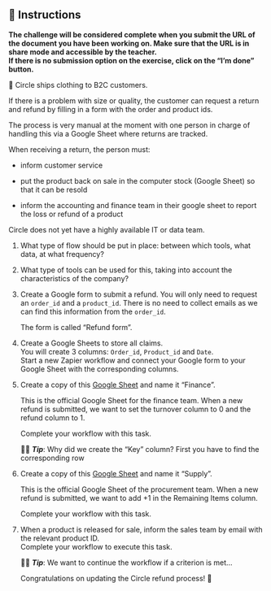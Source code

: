 <div role="tabpanel" class="tab-pane active" id="exercise-instructions">

<div id="exercice-content" class="px-5 py-3">


<h2 id="instructions">🎯&nbsp;Instructions</h2>

<p><strong>The challenge will be considered complete when you submit the URL of the document you have been working on. Make sure that the URL is in share mode and accessible by the teacher.</strong><br>
<strong>If there is no submission option on the exercise, click on the “I’m done” button.</strong></p>

<p>👚 Circle ships clothing to B2C customers.</p>

<p>If there is a problem with size or quality, the customer can request a return and refund by filling in a form with the order and product ids.</p>

<p>The process is very manual at the moment with one person in charge of handling this via a Google Sheet where returns are tracked.</p>

<p>When receiving a return, the person must:</p>

<ul>
<li>
<p>inform customer service</p>
</li>
<li>
<p>put the product back on sale in the computer stock (Google Sheet) so that it can be resold</p>
</li>
<li>
<p>inform the accounting and finance team in their google sheet to report the loss or refund of a product</p>
</li>
</ul>

<p>Circle does not yet have a highly available IT or data team.</p>

<ol>
<li>
<p>What type of flow should be put in place: between which tools, what data, at what frequency?</p>
</li>
<li>
<p>What type of tools can be used for this, taking into account the characteristics of the company?</p>
</li>
<li>
<p>Create a Google form to submit a refund. You will only need to request an <code>order_id</code> and a <code>product_id</code>. There is no need to collect emails as we can find this information from the <code>order_id</code>.</p>

<p>The form is called “Refund form”.</p>
</li>
<li>
<p>Create a Google Sheets to store all claims.<br>
You will create 3 columns: <code>Order_id</code>, <code>Product_id</code> and <code>Date</code>.<br>
Start a new Zapier workflow and connect your Google form to your Google Sheet with the corresponding columns.</p>
</li>
<li>
<p>Create a copy of this <a href="https://docs.google.com/spreadsheets/d/1plS9jdm7wOac3eLsjaipEOPQIcmfBryBsmFYf1KGp-Y/edit?usp=sharing" target="_blank">Google Sheet</a> and name it “Finance”.</p>

<p>This is the official Google Sheet for the finance team. When a new refund is submitted, we want to set the turnover column to 0 and the refund column to 1.</p>

<p>Complete your workflow with this task.</p>

<p>💁🏽 <em><strong>Tip</strong></em>: Why did we create the “Key” column? First you have to find the corresponding row</p>
</li>
<li>
<p>Create a copy of this <a href="https://docs.google.com/spreadsheets/d/19XY1JWNpTQF3M2BFJkZw-QpZqgG-WkqJQTj_2BTvIRY/edit?usp=sharing" target="_blank">Google Sheet</a> and name it “Supply”.</p>

<p>This is the official Google Sheet of the procurement team. When a new refund is submitted, we want to add +1 in the Remaining Items column.</p>

<p>Complete your workflow with this task.</p>
</li>
<li>
<p>When a product is released for sale, inform the sales team by email with the relevant product ID.<br>
Complete your workflow to execute this task.</p>

<p>💁🏽 <em><strong>Tip</strong></em>: We want to continue the workflow if a criterion is met…</p>

<p>Congratulations on updating the Circle refund process! 🎉</p>
</li>
</ol>



</div>
</div>